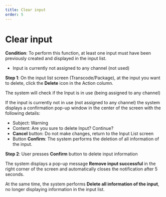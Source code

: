 ```yaml
---
title: Clear input
order: 5
---
```


# Clear input

**Condition**: To perform this function, at least one input must have been previously created and displayed in the input list.

- Input is currently not assigned to any channel (not used)

**Step 1**: On the input list screen (Transcode/Package), at the input you want to delete, click the **Delete** icon in the Action column.

The system will check if the Input is in use (being assigned to any channel)

If the input is currently not in use (not assigned to any channel) the system displays a confirmation pop-up window in the center of the screen with the following details:

- Subject: Warning
- Content: Are you sure to delete Input? Continue?
- **Cancel** button: Do not make changes, return to the Input List screen
- Button **Confirm**: The system performs the deletion of all information of the input.

**Step 2**: User presses **Confirm** button to delete input information

The system displays a pop-up message **Remove input successful** in the right corner of the screen and automatically closes the notification after 5 seconds.

At the same time, the system performs **Delete all information of the input**, no longer displaying information in the input list.
